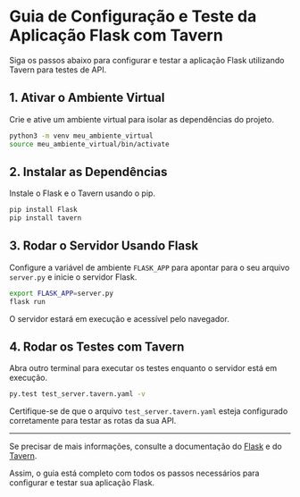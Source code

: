 # Guia de Configuração e Teste da Aplicação Flask com Tavern

Siga os passos abaixo para configurar e testar a aplicação Flask utilizando Tavern para testes de API.

## 1. Ativar o Ambiente Virtual

Crie e ative um ambiente virtual para isolar as dependências do projeto.

```bash
python3 -m venv meu_ambiente_virtual
source meu_ambiente_virtual/bin/activate
```

## 2. Instalar as Dependências

Instale o Flask e o Tavern usando o pip.

```bash
pip install Flask
pip install tavern
```

## 3. Rodar o Servidor Usando Flask

Configure a variável de ambiente `FLASK_APP` para apontar para o seu arquivo `server.py` e inicie o servidor Flask.

```bash
export FLASK_APP=server.py
flask run
```

O servidor estará em execução e acessível pelo navegador.

## 4. Rodar os Testes com Tavern

Abra outro terminal para executar os testes enquanto o servidor está em execução.

```bash
py.test test_server.tavern.yaml -v
```

Certifique-se de que o arquivo `test_server.tavern.yaml` esteja configurado corretamente para testar as rotas da sua API.

---

Se precisar de mais informações, consulte a documentação do [Flask](https://flask.palletsprojects.com/en/latest/) e do [Tavern](https://tavern.readthedocs.io/en/latest/).

Assim, o guia está completo com todos os passos necessários para configurar e testar sua aplicação Flask.
